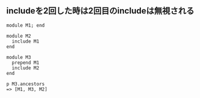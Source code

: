 ## includeを2回した時は2回目のincludeは無視される

```
module M1; end

module M2
  include M1
end

module M3
  prepend M1
  include M2
end

p M3.ancestors
=> [M1, M3, M2]
```
